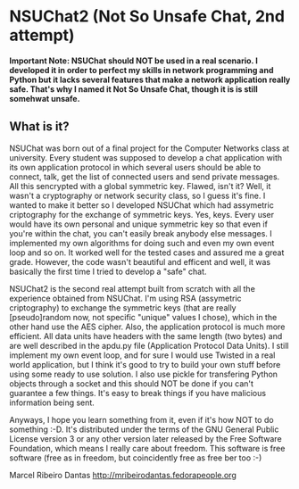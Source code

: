 # NSUChat2 (Not So Unsafe Chat, 2nd attempt)

#### Important Note: NSUChat should NOT be used in a real scenario. I developed it in order to perfect my skills in network programming and Python but it lacks several features that make a network application really safe. That's why I named it Not So Unsafe Chat, though it is is still somehwat unsafe.

## What is it?

NSUChat was born out of a final project for the Computer Networks class at university. Every student was supposed to develop a chat application with its own application protocol in which several users should be able to connect, talk, get the list of connected users and send private messages. All this sencrypted with a global symmetric key. Flawed, isn't it? Well, it wasn't a cryptography or network security class, so I guess it's fine. I wanted to make it better so I developed NSUChat which had assymetric criptography for the exchange of symmetric keys. Yes, keys. Every user would have its own personal and unique symmetric key so that even if you're within the chat, you can't easily break anybody else messages. I implemented my own algorithms for doing such and even my own event loop and so on. It worked well for the tested cases and assured me a great grade. However, the code wasn't beautiful and efficent and well, it was basically the first time I tried to develop a "safe" chat.

NSUChat2 is the second real attempt built from scratch with all the experience obtained from NSUChat. I'm using RSA (assymetric criptography) to exchange the symmetric keys (that are really [pseudo]random now, not specific "unique" values I chose), which in the other hand use the AES cipher. Also, the application protocol is much more efficient. All data units have headers with the same length (two bytes) and are well described in the apdu.py file (Application Protocol Data Units). I still implement my own event loop, and for sure I would use Twisted in a real world application, but I think it's good to try to build your own stuff before using some ready to use solution. I also use pickle for transfering Python objects through a socket and this should NOT be done if you can't guarantee a few things. It's easy to break things if you have malicious information being sent.

Anyways, I hope you learn something from it, even if it's how NOT to do something :-D. It's distributed under the terms of the GNU General Public License version 3 or any other version later released by the Free Software Foundation, which means I really care about freedom. This software is free software (free as in freedom, but coincidently free as free ber too :-)

Marcel Ribeiro Dantas <mribeirodantas at fedoraproject.org>
http://mribeirodantas.fedorapeople.org

